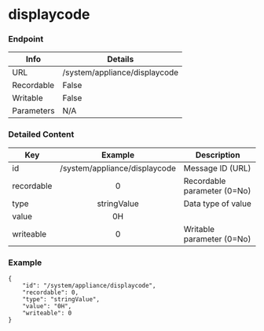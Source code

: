 # displaycode



### Endpoint

| Info  | Details |
| ------------- | ------------- |
| URL   | /system/appliance/displaycode   |
| Recordable   | False   |
| Writable   | False   |
| Parameters  | N/A |

### Detailed Content

|  Key  | Example | Description |
| ------------- | :------: | ------------------------------ |
|  id | /system/appliance/displaycode | Message ID (URL) |
|  recordable | 0 | Recordable parameter (0=No) |
|  type | stringValue | Data type of value |
|  value | 0H |  |
|  writeable | 0 | Writable parameter (0=No) |



### Example
```
{
    "id": "/system/appliance/displaycode",
    "recordable": 0,
    "type": "stringValue",
    "value": "0H",
    "writeable": 0
}
```

